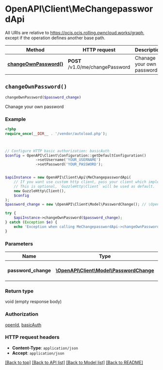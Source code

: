 # OpenAPI\Client\MeChangepasswordApi

All URIs are relative to https://ocis.ocis.rolling.owncloud.works/graph, except if the operation defines another base path.

| Method | HTTP request | Description |
| ------------- | ------------- | ------------- |
| [**changeOwnPassword()**](MeChangepasswordApi.md#changeOwnPassword) | **POST** /v1.0/me/changePassword | Chanage your own password |


## `changeOwnPassword()`

```php
changeOwnPassword($password_change)
```

Chanage your own password

### Example

```php
<?php
require_once(__DIR__ . '/vendor/autoload.php');



// Configure HTTP basic authorization: basicAuth
$config = OpenAPI\Client\Configuration::getDefaultConfiguration()
              ->setUsername('YOUR_USERNAME')
              ->setPassword('YOUR_PASSWORD');


$apiInstance = new OpenAPI\Client\Api\MeChangepasswordApi(
    // If you want use custom http client, pass your client which implements `GuzzleHttp\ClientInterface`.
    // This is optional, `GuzzleHttp\Client` will be used as default.
    new GuzzleHttp\Client(),
    $config
);
$password_change = new \OpenAPI\Client\Model\PasswordChange(); // \OpenAPI\Client\Model\PasswordChange | Password change request

try {
    $apiInstance->changeOwnPassword($password_change);
} catch (Exception $e) {
    echo 'Exception when calling MeChangepasswordApi->changeOwnPassword: ', $e->getMessage(), PHP_EOL;
}
```

### Parameters

| Name | Type | Description  | Notes |
| ------------- | ------------- | ------------- | ------------- |
| **password_change** | [**\OpenAPI\Client\Model\PasswordChange**](../Model/PasswordChange.md)| Password change request | |

### Return type

void (empty response body)

### Authorization

[openId](../../README.md#openId), [basicAuth](../../README.md#basicAuth)

### HTTP request headers

- **Content-Type**: `application/json`
- **Accept**: `application/json`

[[Back to top]](#) [[Back to API list]](../../README.md#endpoints)
[[Back to Model list]](../../README.md#models)
[[Back to README]](../../README.md)
